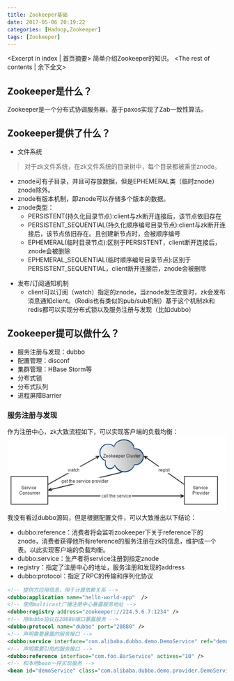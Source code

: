 ```yaml
---
title: Zookeeper基础
date: 2017-05-06 20:19:22
categories: [Hadoop,Zookeeper]
tags: [Zookeeper]
---
```

<Excerpt in index | 首页摘要>
简单介绍Zookeeper的知识。<!-- more -->
<The rest of contents | 余下全文>
## Zookeeper是什么？
Zookeeper是一个分布式协调服务器，基于paxos实现了Zab一致性算法。
## Zookeeper提供了什么？
- 文件系统
> 对于zk文件系统，在zk文件系统的目录树中，每个目录都被乘坐znode。
  * znode可有子目录，并且可存放数据，但是EPHEMERAL类（临时znode）znode除外。
  * znode有版本机制，即znode可以存储多个版本的数据。
  * znode类型：
    * PERSISTENT(持久化目录节点):client与zk断开连接后，该节点依旧存在
    * PERSISTENT_SEQUENTIAL(持久化顺序编号目录节点):client与zk断开连接后，该节点依旧存在。且创建新节点时，会被顺序编号
    * EPHEMERAL(临时目录节点):区别于PERSISTENT，client断开连接后，znode会被删除
    * EPHEMERAL_SEQUENTIAL(临时顺序编号目录节点):区别于PERSISTENT_SEQUENTIAL，client断开连接后，znode会被删除
- 发布/订阅通知机制
  * client可以订阅（watch）指定的znode，当znode发生改变时，zk会发布消息通知client。（Redis也有类似的pub/sub机制）基于这个机制zk和redis都可以实现分布式锁以及服务注册与发现（比如dubbo）
## Zookeeper提可以做什么？
- 服务注册与发现：dubbo
- 配置管理：disconf
- 集群管理：HBase Storm等
- 分布式锁
- 分布式队列
- 进程屏障Barrier
### 服务注册与发现
作为注册中心，zk大致流程如下，可以实现客户端的负载均衡：
![Zookeeper的服务注册与发现](/resources/img/zookeeper/Zookeeper的服务注册与发现.png)
我没有看过dubbo源码，但是根据配置文件，可以大致推出以下结论：
- dubbo:reference：消费者将会监听zookeeper下关于reference下的znode，消费者获得他所有reference的服务注册在zk的信息，维护成一个表。以此实现客户端的负载均衡。
- dubbo:service：生产者将service注册到指定znode
- registry：指定了注册中心的地址，服务注册和发现的address
- dubbo:protocol：指定了RPC的传输和序列化协议
```xml
<!-- 提供方应用信息，用于计算依赖关系 -->
<dubbo:application name="hello-world-app"  />
<!-- 使用multicast广播注册中心暴露服务地址 -->
<dubbo:registry address="zookeeper://224.5.6.7:1234" />
<!-- 用dubbo协议在20880端口暴露服务 -->
<dubbo:protocol name="dubbo" port="20880" />
<!-- 声明需要暴露的服务接口 -->
<dubbo:service interface="com.alibaba.dubbo.demo.DemoService" ref="demoService" />
<!-- 声明需要引用的服务接口 -->
<dubbo:reference interface="com.foo.BarService" actives="10" />
<!-- 和本地bean一样实现服务 -->
<bean id="demoService" class="com.alibaba.dubbo.demo.provider.DemoServiceImpl" />
```

